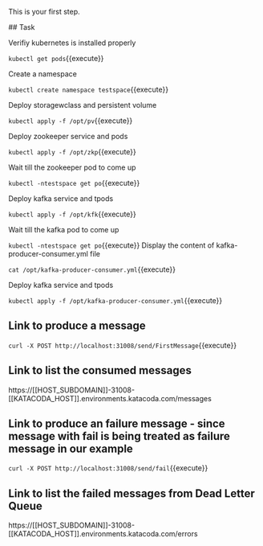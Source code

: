 This is your first step.

## Task

Verifiy kubernetes is installed properly

`kubectl get pods`{{execute}}

Create a namespace

`kubectl create namespace testspace`{{execute}}

Deploy storagewclass and persistent volume

`kubectl apply -f /opt/pv`{{execute}}
 
Deploy zookeeper service and pods

`kubectl apply -f /opt/zkp`{{execute}}

Wait till the zookeeper pod to come up

`kubectl -ntestspace get po`{{execute}}

Deploy kafka service and tpods

`kubectl apply -f /opt/kfk`{{execute}}

Wait till the kafka pod to come up

`kubectl -ntestspace get po`{{execute}}
Display the content of  kafka-producer-consumer.yml file

`cat /opt/kafka-producer-consumer.yml`{{execute}}

Deploy kafka service and tpods

`kubectl apply -f /opt/kafka-producer-consumer.yml`{{execute}}

## Link to produce a message
`curl -X POST http://localhost:31008/send/FirstMessage`{{execute}}

## Link to list the consumed messages
https://[[HOST_SUBDOMAIN]]-31008-[[KATACODA_HOST]].environments.katacoda.com/messages

## Link to produce an failure message - since message with fail is being treated as failure message in our example
`curl -X POST http://localhost:31008/send/fail`{{execute}}

## Link to list the failed messages from Dead Letter Queue
https://[[HOST_SUBDOMAIN]]-31008-[[KATACODA_HOST]].environments.katacoda.com/errors






